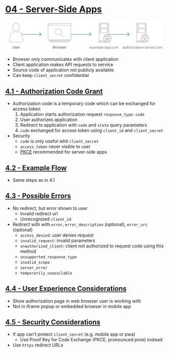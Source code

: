 # [04 - Server-Side Apps](https://www.oauth.com/oauth2-servers/server-side-apps/)
![server-side-app](images/04-01-server-side-app.png)
- Browser only communicates with client application
- Client application makes API requests to service
- Source code of application not publicly available
- Can keep `client_secret` confidential

## [4.1 - Authorization Code Grant](https://www.oauth.com/oauth2-servers/server-side-apps/authorization-code/)
- Authorization code is a temporary code which can be exchanged for access token
    1. Application starts authorization request `response_type`: `code`
    2. User authorizes application
    3. Redirect to application with `code` and `state` query parameters
    4. `code` exchanged for access token using `client_id` and `client_secret`
- Security
    - `code` is only useful whit `client_secret`
    - `access_token` never visible to user
    - [PKCE](https://www.oauth.com/oauth2-servers/pkce/) recommended for server-side apps

## [4.2 - Example Flow](https://www.oauth.com/oauth2-servers/server-side-apps/example-flow/)
- Same steps as in 4.1

## [4.3 - Possible Errors](https://www.oauth.com/oauth2-servers/server-side-apps/possible-errors/)
- No redirect, but error shown to user
    - Invalid redirect url
    - Unrecognized `client_id`
- Redirect with with `error`, `error_description` (optional), `error_uri` (optional)
    - `access_denied`: user denies request  
    - `invalid_request`: invalid parameters
    - `unauthorized_client`: client not authorized to request code using this method
    - `unsupported_response_type`
    - `invalid_scope`
    - `server_error`
    - `temporarily_unavailable` 

## [4.4 - User Experience Considerations](https://www.oauth.com/oauth2-servers/server-side-apps/user-experience/)
- Show authorization page in web browser user is working with
- Not in iframe popup or embedded browser in mobile app

## [4.5 - Security Considerations](https://www.oauth.com/oauth2-servers/server-side-apps/security-considerations/)
- If app can't protect `client_secret` (e.g. mobile app or pwa)
    - Use Proof Key for Code Exchange (PKCE, pronounced pixie) instead
- Use `https` redirect URLs